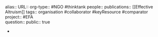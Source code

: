 alias::
URL:: 
org-type:: #NGO #thinktank 
people:: 
publications:: [[Effective Altruism]] 
tags:: organisation #collaborator #keyResource #comparator  
project:: #EFA  
question::
public:: true

-